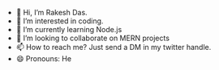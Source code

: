 - 👋 Hi, I’m Rakesh Das.
- 👀 I’m interested in coding.
- 🌱 I’m currently learning Node.js
- 💞️ I’m looking to collaborate on MERN projects
- 📫 How to reach me? Just send a DM in my twitter handle.
- 😄 Pronouns: He

<!---
RakeshDas18/RakeshDas18 is a ✨ special ✨ repository because its `README.md` (this file) appears on your GitHub profile.
You can click the Preview link to take a look at your changes.
--->
